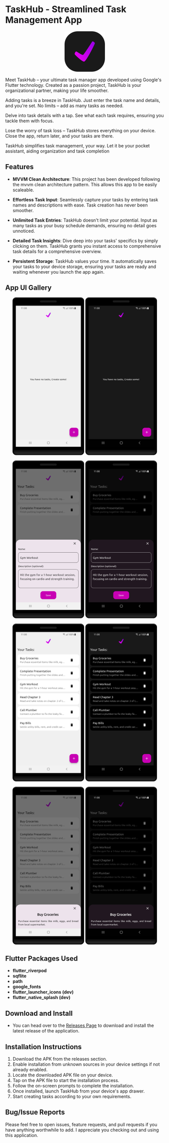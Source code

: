 
# TaskHub - Streamlined Task Management App

<p align="center">
  <img width="128" height="128" src="./assets/readme/app_logo.png">
</p>

Meet TaskHub – your ultimate task manager app developed using Google's Flutter technology. Created as a passion project, TaskHub is your organizational partner, making your life smoother.

Adding tasks is a breeze in TaskHub. Just enter the task name and details, and you're set. No limits – add as many tasks as needed.

Delve into task details with a tap. See what each task requires, ensuring you tackle them with focus.

Lose the worry of task loss – TaskHub stores everything on your device. Close the app, return later, and your tasks are there.

TaskHub simplifies task management, your way. Let it be your pocket assistant, aiding organization and task completion

## Features

- **MVVM Clean Architecture**: This project has been developed following the mvvm clean architecture pattern. This allows this app to be easily scaleable.

- **Effortless Task Input**: Seamlessly capture your tasks by entering task names and descriptions with ease. Task creation has never been smoother.

- **Unlimited Task Entries**: TaskHub doesn't limit your potential. Input as many tasks as your busy schedule demands, ensuring no detail goes unnoticed.

- **Detailed Task Insights**: Dive deep into your tasks' specifics by simply clicking on them. TaskHub grants you instant access to comprehensive task details for a comprehensive overview.

- **Persistent Storage**: TaskHub values your time. It automatically saves your tasks to your device storage, ensuring your tasks are ready and waiting whenever you launch the app again.

## App UI Gallery

<p align="center">
  <img width=45%" height="auto" src="./assets/readme/empty_tasks_light.png">
  <img width="45%" height="auto" src="./assets/readme/empty_tasks_dark.png">
</p>
<p align="center">
  <img width="45%" height="auto" src="./assets/readme/add_task_light.png">
   <img width="45%" height="auto" src="./assets/readme/add_task_dark.png">
</p>
<p align="center">
  <img width="45%" height="auto" src="./assets/readme/task_list_light.png">
  <img width="45%" height="auto" src="./assets/readme/task_list_dark.png">
</p>
<p align="center">
  <img width="45%" height="auto" src="./assets/readme/task_detail_light.png">
  <img width="45%" height="auto" src="./assets/readme/task_detail_dark.png">
</p>

## Flutter Packages Used
  - **flutter_riverpod**
  - **sqflite**
  - **path**
  - **google_fonts**
  - **flutter_launcher_icons (dev)**
  - **flutter_native_splash (dev)**

## Download and Install

- You can head over to the [Releases Page](https://github.com/JahanzaibZ/TaskHub/releases) to download and install the latest release of the application.

## Installation Instructions

1. Download the <!--appropriate--> APK <!--for your device's architecture--> from the <!--above--> releases section.
2. Enable installation from unknown sources in your device settings if not already enabled.
3. Locate the downloaded APK file on your device.
4. Tap on the APK file to start the installation process.
5. Follow the on-screen prompts to complete the installation.
6. Once installed, launch TaskHub from your device's app drawer.
7. Start creating tasks according to your own requirements.

## Bug/Issue Reports

Please feel free to open issues, feature requests, and pull requests if you have anything worthwhile to add. I appreciate you checking out and using this application.
